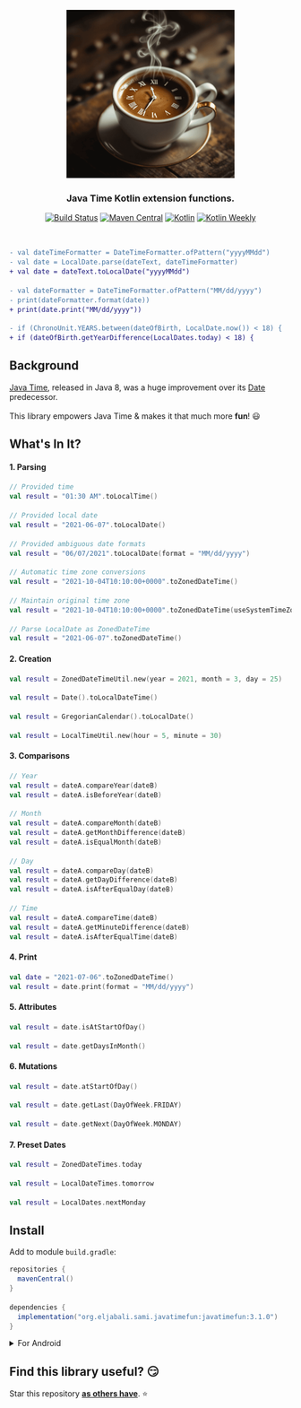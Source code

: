 <p align="center" >
  <img src="screenshots/logo.png" width=300px alt="SwiftDate" title="SwiftDate">
</p>

<h3 align="center"><strong>Java Time Kotlin extension functions.</strong></h3>
<p align="center">
  <a href="https://github.com/seljabali/java-time-fun/actions?query=branch%3Amain"><img alt="Build Status" src="https://github.com/seljabali/java-time-fun/actions/workflows/main.yml/badge.svg"/></a> 
  <a href="https://repo1.maven.org/maven2/org/eljabali/sami/javatimefun/javatimefun/"><img alt="Maven Central" src="https://img.shields.io/maven-metadata/v?metadataUrl=https%3A%2F%2Frepo1.maven.org%2Fmaven2%2Forg%2Feljabali%2Fsami%2Fjavatimefun%2Fjavatimefun%2Fmaven-metadata.xml"/></a> 
  <a href="https://kotlinlang.org"><img alt="Kotlin" src="https://img.shields.io/badge/Kotlin-2.1.10-orange.svg?style=flat&logo=kotlin"/></a>
  <a href="https://mailchi.mp/kotlinweekly/kotlin-weekly-396"><img alt="Kotlin Weekly" src="https://skydoves.github.io/badges/kotlin-weekly.svg"/></a>
</p> <br>

```diff
- val dateTimeFormatter = DateTimeFormatter.ofPattern("yyyyMMdd")
- val date = LocalDate.parse(dateText, dateTimeFormatter)
+ val date = dateText.toLocalDate("yyyyMMdd")

- val dateFormatter = DateTimeFormatter.ofPattern("MM/dd/yyyy")
- print(dateFormatter.format(date))
+ print(date.print("MM/dd/yyyy"))

- if (ChronoUnit.YEARS.between(dateOfBirth, LocalDate.now()) < 18) {
+ if (dateOfBirth.getYearDifference(LocalDates.today) < 18) {
```

## Background
[Java Time](https://docs.oracle.com/javase/8/docs/api/java/time/package-summary.html), released in Java 8, was a huge improvement over its [Date](https://docs.oracle.com/javase/8/docs/api/java/sql/Date.html) predecessor.<br><br>
This library empowers Java Time & makes it that much more **fun**! 😃

## What's In It?
#### 1. Parsing
```kotlin
// Provided time
val result = "01:30 AM".toLocalTime()

// Provided local date
val result = "2021-06-07".toLocalDate()

// Provided ambiguous date formats
val result = "06/07/2021".toLocalDate(format = "MM/dd/yyyy")

// Automatic time zone conversions
val result = "2021-10-04T10:10:00+0000".toZonedDateTime()

// Maintain original time zone
val result = "2021-10-04T10:10:00+0000".toZonedDateTime(useSystemTimeZone = false)

// Parse LocalDate as ZonedDateTime
val result = "2021-06-07".toZonedDateTime()
```
#### 2. Creation
```kotlin
val result = ZonedDateTimeUtil.new(year = 2021, month = 3, day = 25)

val result = Date().toLocalDateTime()

val result = GregorianCalendar().toLocalDate()

val result = LocalTimeUtil.new(hour = 5, minute = 30)
```

#### 3. Comparisons
```kotlin
// Year
val result = dateA.compareYear(dateB)
val result = dateA.isBeforeYear(dateB)

// Month
val result = dateA.compareMonth(dateB)
val result = dateA.getMonthDifference(dateB)
val result = dateA.isEqualMonth(dateB)

// Day
val result = dateA.compareDay(dateB)
val result = dateA.getDayDifference(dateB)
val result = dateA.isAfterEqualDay(dateB)

// Time
val result = dateA.compareTime(dateB)
val result = dateA.getMinuteDifference(dateB)
val result = dateA.isAfterEqualTime(dateB)
```

#### 4. Print
```kotlin
val date = "2021-07-06".toZonedDateTime()
val result = date.print(format = "MM/dd/yyyy")
```

#### 5. Attributes
```kotlin
val result = date.isAtStartOfDay()

val result = date.getDaysInMonth()
```

#### 6. Mutations
```kotlin
val result = date.atStartOfDay()

val result = date.getLast(DayOfWeek.FRIDAY)

val result = date.getNext(DayOfWeek.MONDAY)
```

#### 7. Preset Dates
```kotlin
val result = ZonedDateTimes.today

val result = LocalDateTimes.tomorrow

val result = LocalDates.nextMonday
```

## Install
Add to module `build.gradle`:
```gradle
repositories {
  mavenCentral()
}

dependencies {
  implementation("org.eljabali.sami.javatimefun:javatimefun:3.1.0")
}  
```

<details>
<summary>For Android</summary>

In addition to the above, you need to desugar your module:
- Ensure you're using [Gradle Plugin](https://developer.android.com/studio/releases/gradle-plugin#updating-plugin) 4.0.0+.
- Update module `build.gradle`:
```gradle
android {
    defaultConfig {
        // Required when setting minSdkVersion to 20 or lower
        multiDexEnabled true
    }

    compileOptions {
        // Flag to enable support for the new language APIs
        coreLibraryDesugaringEnabled true
        // Sets Java compatibility to Java 8
        sourceCompatibility JavaVersion.VERSION_1_8
        targetCompatibility JavaVersion.VERSION_1_8
    }
}

dependencies {
    coreLibraryDesugaring 'com.android.tools:desugar_jdk_libs:1.1.5'
}
```
For more information on Android desugaring click [here](https://developer.android.com/studio/write/java8-support#library-desugaring).

</details>

## Find this library useful? 😏
Star this repository __[as others have](https://github.com/seljabali/java-time-fun/stargazers)__. ⭐️ <br>
